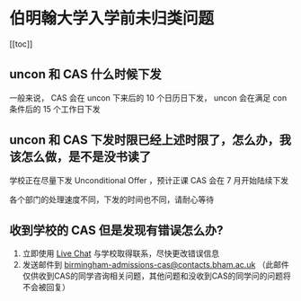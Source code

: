# 伯明翰大学入学前未归类问题

[[toc]]

## uncon 和 CAS 什么时候下发

一般来说， CAS 会在 uncon 下来后的 10 个日历日下发， uncon 会在满足 con 条件后的 15 个工作日下发

## uncon 和 CAS 下发时限已经上述时限了，怎么办，我该怎么做，是不是没书读了

学校正在尽量下发 Unconditional Offer ，预计正课 CAS 会在 7 月开始陆续下发

各个部门的处理速度不同，下发的时间也不同，请耐心等待

## 收到学校的 CAS 但是发现有错误怎么办?

1. 立即使用 [Live Chat](https://www.birmingham.ac.uk/campaigns/contact/live-chat.aspx) 与学校取得联系，尽快更改错误信息
2. 发送邮件到 [birmingham-admissions-cas@contacts.bham.ac.uk](mailto:birmingham-admissions-cas@contacts.bham.ac.uk) （此邮件仅供收到CAS的同学咨询相关问题，其他问题和没收到CAS的同学问的问题将不会被回复）